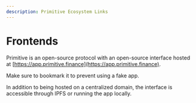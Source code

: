 ```yaml
---
description: Primitive Ecosystem Links
---
```


# Frontends

Primitive is an open-source protocol with an open-source interface hosted at [https://app.primitive.finance](https://app.primitive.finance).

Make sure to bookmark it to prevent using a fake app.

In addition to being hosted on a centralized domain, the interface is accessible through IPFS or running the app locally.


